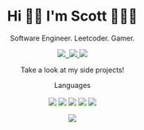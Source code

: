 <h1 align="center"> Hi 👋🏽 I'm Scott 👨🏽‍💻
</h1>  

<p align='center'>
  Software Engineer. Leetcoder. Gamer.
</p>


<p align="center">
  <a href="https://www.linkedin.com/in/scottdmorris/">
    <img src="https://img.shields.io/badge/LinkedIn-0077B5?style=for-the-badge&logo=linkedin&logoColor=white" />
  </a>
  <a href="mailto:scootrmorris@gmail.com">
    <img href="https://img.shields.io/badge/Gmail-D14836?style=for-the-badge&logo=gmail&logoColor=white" />
  </a>
  <a href="https://www.scottmorris.dev">
    <img src="https://img.shields.io/badge/website-000000?style=for-the-badge&logo=About.me&logoColor=white" />
  </a>
  
  <img src="https://visitor-badge.glitch.me/badge?page_id=scottdmorris.visitor-badge" />

</p>

<p align="center">
 Take a look at my side projects!
</p>

<p align='center'>
  Languages<br/><br/>
  
  <img src="https://img.shields.io/badge/Python-FFD43B?style=for-the-badge&logo=python&logoColor=blue" />
  <img src="https://img.shields.io/badge/MySQL-005C84?style=for-the-badge&logo=mysql&logoColor=white" />
  <img src="https://img.shields.io/badge/JavaScript-323330?style=for-the-badge&logo=javascript&logoColor=F7DF1E" />
  <img src="https://img.shields.io/badge/TensorFlow-FF6F00?style=for-the-badge&logo=TensorFlow&logoColor=white" />
  <img src="https://img.shields.io/badge/Pandas-2C2D72?style=for-the-badge&logo=pandas&logoColor=white" />
</p>

<p align='center'>
  
  <img src="https://leetcode-stats-six.vercel.app/?username=scootr&theme=dark"/>

</p>


<!---
scottdmorris/scottdmorris is a ✨ special ✨ repository because its `README.md` (this file) appears on your GitHub profile.
You can click the Preview link to take a look at your changes.
--->
